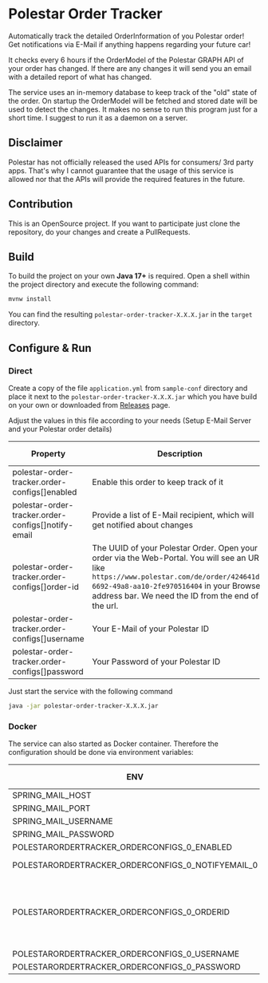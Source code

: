 # Polestar Order Tracker

Automatically track the detailed OrderInformation of you Polestar order!<br />
Get notifications via E-Mail if anything happens regarding your future car!

It checks every 6 hours if the OrderModel of the Polestar GRAPH API of your order has changed. If there are any changes
it will send you an email with a detailed report of what has changed.

The service uses an in-memory database to keep track of the "old" state of the order. On startup the OrderModel will be fetched
and stored date will be used to detect the changes. It makes no sense to run this program just for a short time. I suggest
to run it as a daemon on a server.

## Disclaimer

Polestar has not officially released the used APIs for consumers/ 3rd party apps. That's why I cannot guarantee that the usage
of this service is allowed nor that the APIs will provide the required features in the future.

## Contribution

This is an OpenSource project. If you want to participate just clone the repository, do your changes and create a PullRequests.

## Build

To build the project on your own **Java 17+** is required.
Open a shell within the project directory and execute the following command:

```bash
mvnw install
```

You can find the resulting ```polestar-order-tracker-X.X.X.jar``` in the ```target``` directory.

## Configure & Run

### Direct

Create a copy of the file ```application.yml``` from ```sample-conf``` directory and place it next to the
```polestar-order-tracker-X.X.X.jar``` which you have build on your own or downloaded
from [Releases](https://github.com/f11h/polestar-order-tracker/releases) page.

Adjust the values in this file according to your needs (Setup E-Mail Server and your Polestar order details)

| Property                                           | Description                                                                                                                                                                                                                                      | Possible Values/ Example             |
|----------------------------------------------------|--------------------------------------------------------------------------------------------------------------------------------------------------------------------------------------------------------------------------------------------------|--------------------------------------|
| polestar-order-tracker.order-configs[]enabled      | Enable this order to keep track of it                                                                                                                                                                                                            | true, false                          |
| polestar-order-tracker.order-configs[]notify-email | Provide a list of E-Mail recipient, which will get notified about changes                                                                                                                                                                        | mail@example.org                     | 
| polestar-order-tracker.order-configs[]order-id     | The UUID of your Polestar Order. Open your order via the Web-Portal. You will see an URL like ```https://www.polestar.com/de/order/424641db-6692-49a8-aa10-2fe970516404``` in your Browsers address bar. We need the ID from the end of the url. | 424641db-6692-49a8-aa10-2fe970516404 |
| polestar-order-tracker.order-configs[]username     | Your E-Mail of your Polestar ID                                                                                                                                                                                                                  | mail@example.org                     |
| polestar-order-tracker.order-configs[]password     | Your Password of your Polestar ID                                                                                                                                                                                                                | sup3rS3cur3                          |

Just start the service with the following command

```bash
java -jar polestar-order-tracker-X.X.X.jar
```

### Docker

The service can also started as Docker container. Therefore the configuration should be done via environment variables:

| ENV                                               | Description                                                                                                                                                                                                                                      | Possible Values/ Example             |
|---------------------------------------------------|--------------------------------------------------------------------------------------------------------------------------------------------------------------------------------------------------------------------------------------------------|--------------------------------------|
| SPRING_MAIL_HOST                                  | SMTP Server Host                                                                                                                                                                                                                                 | smtp.example.org                     |
| SPRING_MAIL_PORT                                  | SMTP Server Port                                                                                                                                                                                                                                 | 587                                  |
| SPRING_MAIL_USERNAME                              | SMTP Username                                                                                                                                                                                                                                    | mail@example.org                     |
| SPRING_MAIL_PASSWORD                              | SMTP User Password                                                                                                                                                                                                                               | sup3rS3cur3                          |
| POLESTARORDERTRACKER_ORDERCONFIGS_0_ENABLED       | Enable this order to keep track of it                                                                                                                                                                                                            | true, false                          |
| POLESTARORDERTRACKER_ORDERCONFIGS_0_NOTIFYEMAIL_0 | Provide a E-Mail recipient, which will get notified about changes                                                                                                                                                                                | mail@example.org                     | 
| POLESTARORDERTRACKER_ORDERCONFIGS_0_ORDERID       | The UUID of your Polestar Order. Open your order via the Web-Portal. You will see an URL like ```https://www.polestar.com/de/order/424641db-6692-49a8-aa10-2fe970516404``` in your Browsers address bar. We need the ID from the end of the url. | 424641db-6692-49a8-aa10-2fe970516404 |
| POLESTARORDERTRACKER_ORDERCONFIGS_0_USERNAME      | Your E-Mail of your Polestar ID                                                                                                                                                                                                                  | mail@example.org                     |
| POLESTARORDERTRACKER_ORDERCONFIGS_0_PASSWORD      | Your Password of your Polestar ID                                                                                                                                                                                                                | sup3rS3cur3                          |

